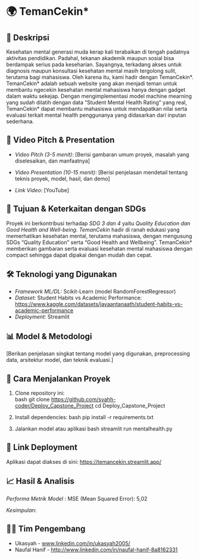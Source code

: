 # 🌍 TemanCekin*

## 📌 Deskripsi  
Kesehatan mental generasi muda kerap kali terabaikan di tengah padatnya aktivitas pendidikan. Padahal, tekanan akademik maupun sosial bisa berdampak serius pada keseharian. Sayangnya, terkadang akses untuk diagnosis maupun konsultasi kesehatan mental masih tergolong sulit, terutama bagi mahasiswa. Oleh karena itu, kami hadir dengan TemanCekin*.
TemanCekin* adalah sebuah website yang akan menjadi teman untuk membantu ngecekin kesehatan mental mahasiswa hanya dengan gadget dalam waktu sekejap. Dengan mengimplementasi model machine mearning yang sudah dilatih dengan data “Student Mental Health Rating” yang real, TemanCekin* dapat membantu mahasiswa untuk mendapatkan nilai serta evaluasi terkait mental health penggunanya yang didasarkan dari inputan sederhana.

## 🎥 Video Pitch & Presentation
- *Video Pitch (3-5 menit)*: [Berisi gambaran umum proyek, masalah yang diselesaikan, dan manfaatnya]

- *Video Presentation (10-15 menit)*: [Berisi penjelasan mendetail tentang teknis proyek, model, hasil, dan demo]

- *Link Video*: [YouTube]

## 🎯 Tujuan & Keterkaitan dengan SDGs  
Proyek ini berkontribusi terhadap *SDG 3 dan 4* yaitu **Quality Education dan Good Health and Well-being*.
TemanCekin* hadir di ranah edukasi yang memerhatikan kesehatan mental, terutama mahasiswa, dengan mengusung SDGs “Quality Education” serta “Good Health and Wellbeing”. TemanCekin* memberikan gambaran serta evaluasi kesehatan mental mahasiswa dengan compact sehingga dapat dipakai dengan mudah dan cepat.

## 🛠 Teknologi yang Digunakan  
- *Framework ML/DL:* Scikit-Learn (model RandomForestRegressor)
- *Dataset:* Student Habits vs Academic Performance: https://www.kaggle.com/datasets/jayaantanaath/student-habits-vs-academic-performance   
- *Deployment:* Streamlit

## 📊 Model & Metodologi  
[Berikan penjelasan singkat tentang model yang digunakan, preprocessing data, arsitektur model, dan teknik evaluasi.]  

## 🚀 Cara Menjalankan Proyek  
1. Clone repository ini:  
   bash
   git clone https://github.com/syahh-coder/Deploy_Capstone_Project
   cd Deploy_Capstone_Project

2. Install dependencies:
bash
pip install -r requirements.txt

3. Jalankan model atau aplikasi
bash
streamlit run mentalhealth.py

## 🔗 Link Deployment
Aplikasi dapat diakses di sini: https://temancekin.streamlit.app/
## 📈 Hasil & Analisis
*Performa Metrik Model* : MSE (Mean Squared Error): 5,02

*Kesimpulan*: 

## 👨‍💻 Tim Pengembang
- Ukasyah - www.linkedin.com/in/ukasyah2005/ 
- Naufal Hanif - http://www.linkedin.com/in/naufal-hanif-8a8162331

